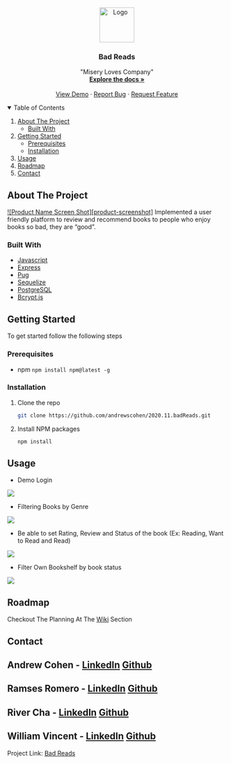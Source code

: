<!--
*** Thanks for checking out the Best-README-Template. If you have a suggestion
*** that would make this better, please fork the repo and create a pull request
*** or simply open an issue with the tag "enhancement".
*** Thanks again! Now go create something AMAZING! :D
-->




<!-- PROJECT LOGO -->
<br />
<p align="center">
  <a href="https://github.com/andrewscohen/2020.11.badReads">
    <img src="https://user-images.githubusercontent.com/67562159/113820463-baa8db80-9748-11eb-934b-2119ed27bf73.png" alt="Logo" width="80" height="80">
  </a>

  <h3 align="center">Bad Reads</h3>

  <p align="center">
    "Misery Loves Company"
    <br />
    <a href="https://github.com/andrewscohen/2020.11.badReads/wiki"><strong>Explore the docs »</strong></a>
    <br />
    <br />
    <a href="http://bad-reads-app.herokuapp.com/">View Demo</a>
    ·
    <a href="https://github.com/andrewscohen/2020.11.badReads/issues">Report Bug</a>
    ·
    <a href="https://github.com/andrewscohen/2020.11.badReads/issues">Request Feature</a>
  </p>
</p>



<!-- TABLE OF CONTENTS -->
<details open="open">
  <summary>Table of Contents</summary>
  <ol>
    <li>
      <a href="#about-the-project">About The Project</a>
      <ul>
        <li><a href="#built-with">Built With</a></li>
      </ul>
    </li>
    <li>
      <a href="#getting-started">Getting Started</a>
      <ul>
        <li><a href="#prerequisites">Prerequisites</a></li>
        <li><a href="#installation">Installation</a></li>
      </ul>
    </li>
    <li><a href="#usage">Usage</a></li>
    <li><a href="#roadmap">Roadmap</a></li>
    <li><a href="#contact">Contact</a></li>
  </ol>
</details>



<!-- ABOUT THE PROJECT -->
## About The Project

[![Product Name Screen Shot][product-screenshot]](https://example.com)
Implemented a user friendly platform to review and recommend books to people who enjoy books so bad, they are “good”.


### Built With
* [Javascript]()
* [Express](https://expressjs.com/)
* [Pug](https://pugjs.org/api/getting-started.html)
* [Sequelize](sequelize.org)
* [PostgreSQL](https://www.postgresql.org/)
* [Bcrypt.js](https://www.npmjs.com/package/bcryptjs)



<!-- GETTING STARTED -->
## Getting Started

To get started follow the following steps

### Prerequisites
- npm
```npm install npm@latest -g```

### Installation

1. Clone the repo
   ```sh
   git clone https://github.com/andrewscohen/2020.11.badReads.git
   ```
2. Install NPM packages
   ```sh
   npm install
   ```


<!-- USAGE EXAMPLES -->
## Usage

- Demo Login
<img src="https://raw.githubusercontent.com/andrewscohen/2020.11.badReads/main/public/BadReads-DemoLogin.gif" /> 

- Filtering Books by Genre
<img src="https://github.com/andrewscohen/2020.11.badReads/blob/main/public/BadReads-HomeGenreFilter.gif?raw=true" />

- Be able to set Rating, Review and Status of the book (Ex: Reading, Want to Read and Read)
<img src="https://github.com/andrewscohen/2020.11.badReads/blob/main/public/BadReads-RatingReview.gif?raw=true" />

- Filter Own Bookshelf by book status
<img src="https://github.com/andrewscohen/2020.11.badReads/blob/main/public/BadReads-BookshelfFilter.gif?raw=true" />


<!-- ROADMAP -->
## Roadmap

Checkout The Planning At The [Wiki](https://github.com/andrewscohen/2020.11.badReads/wiki) Section




<!-- CONTACT -->
## Contact

Andrew Cohen - [LinkedIn](https://www.linkedin.com/in/mrandrewcohen/) [Github](https://github.com/andrewscohen)
---
Ramses Romero - [LinkedIn](https://www.linkedin.com/in/ramses-romero-jr/) [Github](https://github.com/RamsesRomeroJr)
---
River Cha - [LinkedIn](https://www.linkedin.com/in/river-cha-432337120/) [Github](https://github.com/cosmoscha)
---
William Vincent - [LinkedIn](https://www.linkedin.com/in/william-vincent-5658851ba/) [Github](https://github.com/WJVincent)
---

Project Link: [Bad Reads](https://github.com/andrewscohen/2020.11.badReads)
